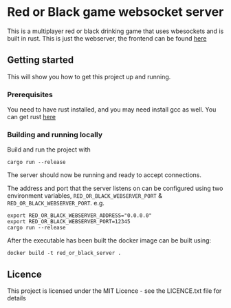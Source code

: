 # Red or Black game websocket server
This is a multiplayer red or black drinking game that uses wbesockets and is built in rust. This is just the webserver, the frontend can be found [here](https://github.com/mickjohn/red_or_black_frontend)

## Getting started
This will show you how to get this project up and running.

### Prerequisites
You need to have rust installed, and you may need install gcc as well. You can get rust [here](https://rustup.rs/)

### Building and running locally
Build and run the project with
```
cargo run --release
```
The server should now be running and ready to accept connections.

The address and port that the server listens on can be configured using two environment variables, `RED_OR_BLACK_WEBSERVER_PORT` & `RED_OR_BLACK_WEBSERVER_PORT`. e.g.

```
export RED_OR_BLACK_WEBSERVER_ADDRESS="0.0.0.0"
export RED_OR_BLACK_WEBSERVER_PORT=12345
cargo run --release
```

After the executable has been built the docker image can be built using:
```
docker build -t red_or_black_server .
```
## Licence
This project is licensed under the MIT Licence - see the LICENCE.txt file for details
